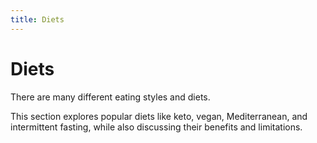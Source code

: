 ```yaml
---
title: Diets
---
```

# Diets

There are many different eating styles and diets.

This section explores popular diets like keto, vegan, Mediterranean, and intermittent fasting, while also discussing their benefits and limitations.